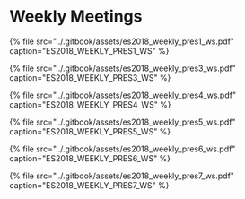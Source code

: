 # Weekly Meetings

{% file src="../.gitbook/assets/es2018\_weekly\_pres1\_ws.pdf" caption="ES2018\_WEEKLY\_PRES1\_WS" %}

{% file src="../.gitbook/assets/es2018\_weekly\_pres3\_ws.pdf" caption="ES2018\_WEEKLY\_PRES3\_WS" %}

{% file src="../.gitbook/assets/es2018\_weekly\_pres4\_ws.pdf" caption="ES2018\_WEEKLY\_PRES4\_WS" %}

{% file src="../.gitbook/assets/es2018\_weekly\_pres5\_ws.pdf" caption="ES2018\_WEEKLY\_PRES5\_WS" %}

{% file src="../.gitbook/assets/es2018\_weekly\_pres6\_ws.pdf" caption="ES2018\_WEEKLY\_PRES6\_WS" %}

{% file src="../.gitbook/assets/es2018\_weekly\_pres7\_ws.pdf" caption="ES2018\_WEEKLY\_PRES7\_WS" %}


